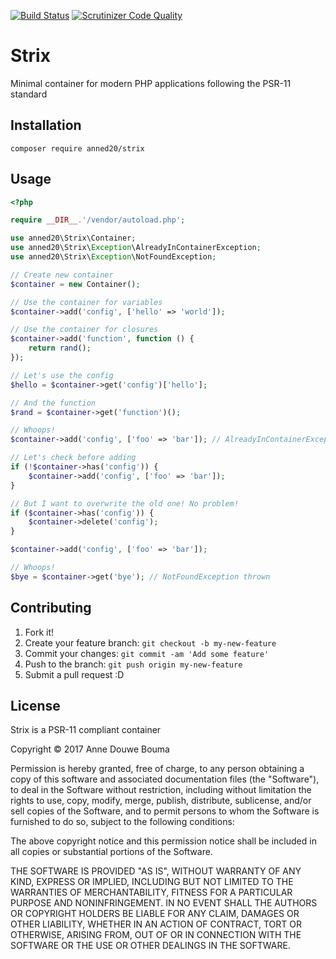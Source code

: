 [![Build Status](https://travis-ci.org/anned20/Strix.svg?branch=master)](https://travis-ci.org/anned20/Strix)
[![Scrutinizer Code Quality](https://scrutinizer-ci.com/g/anned20/Strix/badges/quality-score.png?b=master)](https://scrutinizer-ci.com/g/anned20/Strix/?branch=master)

# Strix

Minimal container for modern PHP applications following the PSR-11 standard

## Installation

`composer require anned20/strix`

## Usage

```php
<?php

require __DIR__.'/vendor/autoload.php';

use anned20\Strix\Container;
use anned20\Strix\Exception\AlreadyInContainerException;
use anned20\Strix\Exception\NotFoundException;

// Create new container
$container = new Container();

// Use the container for variables
$container->add('config', ['hello' => 'world']);

// Use the container for closures
$container->add('function', function () {
	return rand();
});

// Let's use the config
$hello = $container->get('config')['hello'];

// And the function
$rand = $container->get('function')();

// Whoops!
$container->add('config', ['foo' => 'bar']); // AlreadyInContainerException thrown

// Let's check before adding
if (!$container->has('config')) {
	$container->add('config', ['foo' => 'bar']);
}

// But I want to overwrite the old one! No problem!
if ($container->has('config')) {
	$container->delete('config');
}

$container->add('config', ['foo' => 'bar']);

// Whoops!
$bye = $container->get('bye'); // NotFoundException thrown

```

## Contributing

1. Fork it!
2. Create your feature branch: `git checkout -b my-new-feature`
3. Commit your changes: `git commit -am 'Add some feature'`
4. Push to the branch: `git push origin my-new-feature`
5. Submit a pull request :D

## License

Strix is a PSR-11 compliant container

Copyright © 2017 Anne Douwe Bouma

Permission is hereby granted, free of charge, to any person obtaining
a copy of this software and associated documentation files (the "Software"),
to deal in the Software without restriction, including without limitation
the rights to use, copy, modify, merge, publish, distribute, sublicense,
and/or sell copies of the Software, and to permit persons to whom the
Software is furnished to do so, subject to the following conditions:

The above copyright notice and this permission notice shall be included
in all copies or substantial portions of the Software.

THE SOFTWARE IS PROVIDED "AS IS", WITHOUT WARRANTY OF ANY KIND,
EXPRESS OR IMPLIED, INCLUDING BUT NOT LIMITED TO THE WARRANTIES
OF MERCHANTABILITY, FITNESS FOR A PARTICULAR PURPOSE AND NONINFRINGEMENT.
IN NO EVENT SHALL THE AUTHORS OR COPYRIGHT HOLDERS BE LIABLE FOR ANY CLAIM,
DAMAGES OR OTHER LIABILITY, WHETHER IN AN ACTION OF CONTRACT,
TORT OR OTHERWISE, ARISING FROM, OUT OF OR IN CONNECTION WITH THE SOFTWARE
OR THE USE OR OTHER DEALINGS IN THE SOFTWARE.
